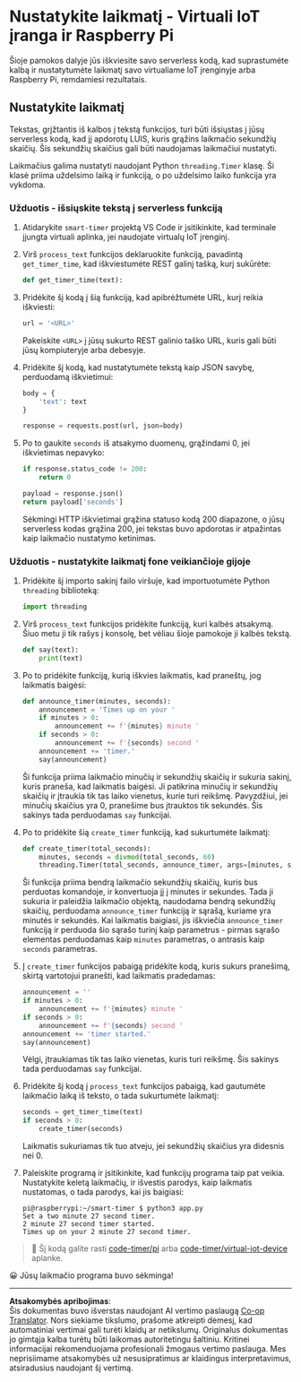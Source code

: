 <!--
CO_OP_TRANSLATOR_METADATA:
{
  "original_hash": "64ad4ddb4de81a18b7252e968f10b404",
  "translation_date": "2025-08-28T19:22:02+00:00",
  "source_file": "6-consumer/lessons/3-spoken-feedback/single-board-computer-set-timer.md",
  "language_code": "lt"
}
-->
# Nustatykite laikmatį - Virtuali IoT įranga ir Raspberry Pi

Šioje pamokos dalyje jūs iškviesite savo serverless kodą, kad suprastumėte kalbą ir nustatytumėte laikmatį savo virtualiame IoT įrenginyje arba Raspberry Pi, remdamiesi rezultatais.

## Nustatykite laikmatį

Tekstas, grįžtantis iš kalbos į tekstą funkcijos, turi būti išsiųstas į jūsų serverless kodą, kad jį apdorotų LUIS, kuris grąžins laikmačio sekundžių skaičių. Šis sekundžių skaičius gali būti naudojamas laikmačiui nustatyti.

Laikmačius galima nustatyti naudojant Python `threading.Timer` klasę. Ši klasė priima uždelsimo laiką ir funkciją, o po uždelsimo laiko funkcija yra vykdoma.

### Užduotis - išsiųskite tekstą į serverless funkciją

1. Atidarykite `smart-timer` projektą VS Code ir įsitikinkite, kad terminale įjungta virtuali aplinka, jei naudojate virtualų IoT įrenginį.

1. Virš `process_text` funkcijos deklaruokite funkciją, pavadintą `get_timer_time`, kad iškviestumėte REST galinį tašką, kurį sukūrėte:

    ```python
    def get_timer_time(text):
    ```

1. Pridėkite šį kodą į šią funkciją, kad apibrėžtumėte URL, kurį reikia iškviesti:

    ```python
    url = '<URL>'
    ```

    Pakeiskite `<URL>` į jūsų sukurto REST galinio taško URL, kuris gali būti jūsų kompiuteryje arba debesyje.

1. Pridėkite šį kodą, kad nustatytumėte tekstą kaip JSON savybę, perduodamą iškvietimui:

    ```python
    body = {
        'text': text
    }
    
    response = requests.post(url, json=body)
    ```

1. Po to gaukite `seconds` iš atsakymo duomenų, grąžindami 0, jei iškvietimas nepavyko:

    ```python
    if response.status_code != 200:
        return 0
    
    payload = response.json()
    return payload['seconds']
    ```

    Sėkmingi HTTP iškvietimai grąžina statuso kodą 200 diapazone, o jūsų serverless kodas grąžina 200, jei tekstas buvo apdorotas ir atpažintas kaip laikmačio nustatymo ketinimas.

### Užduotis - nustatykite laikmatį fone veikiančioje gijoje

1. Pridėkite šį importo sakinį failo viršuje, kad importuotumėte Python `threading` biblioteką:

    ```python
    import threading
    ```

1. Virš `process_text` funkcijos pridėkite funkciją, kuri kalbės atsakymą. Šiuo metu ji tik rašys į konsolę, bet vėliau šioje pamokoje ji kalbės tekstą.

    ```python
    def say(text):
        print(text)
    ```

1. Po to pridėkite funkciją, kurią iškvies laikmatis, kad praneštų, jog laikmatis baigėsi:

    ```python
    def announce_timer(minutes, seconds):
        announcement = 'Times up on your '
        if minutes > 0:
            announcement += f'{minutes} minute '
        if seconds > 0:
            announcement += f'{seconds} second '
        announcement += 'timer.'
        say(announcement)
    ```

    Ši funkcija priima laikmačio minučių ir sekundžių skaičių ir sukuria sakinį, kuris praneša, kad laikmatis baigėsi. Ji patikrina minučių ir sekundžių skaičių ir įtraukia tik tas laiko vienetus, kurie turi reikšmę. Pavyzdžiui, jei minučių skaičius yra 0, pranešime bus įtrauktos tik sekundės. Šis sakinys tada perduodamas `say` funkcijai.

1. Po to pridėkite šią `create_timer` funkciją, kad sukurtumėte laikmatį:

    ```python
    def create_timer(total_seconds):
        minutes, seconds = divmod(total_seconds, 60)
        threading.Timer(total_seconds, announce_timer, args=[minutes, seconds]).start()
    ```

    Ši funkcija priima bendrą laikmačio sekundžių skaičių, kuris bus perduotas komandoje, ir konvertuoja jį į minutes ir sekundes. Tada ji sukuria ir paleidžia laikmačio objektą, naudodama bendrą sekundžių skaičių, perduodama `announce_timer` funkciją ir sąrašą, kuriame yra minutės ir sekundės. Kai laikmatis baigiasi, jis iškviečia `announce_timer` funkciją ir perduoda šio sąrašo turinį kaip parametrus - pirmas sąrašo elementas perduodamas kaip `minutes` parametras, o antrasis kaip `seconds` parametras.

1. Į `create_timer` funkcijos pabaigą pridėkite kodą, kuris sukurs pranešimą, skirtą vartotojui pranešti, kad laikmatis pradedamas:

    ```python
    announcement = ''
    if minutes > 0:
        announcement += f'{minutes} minute '
    if seconds > 0:
        announcement += f'{seconds} second '    
    announcement += 'timer started.'
    say(announcement)
    ```

    Vėlgi, įtraukiamas tik tas laiko vienetas, kuris turi reikšmę. Šis sakinys tada perduodamas `say` funkcijai.

1. Pridėkite šį kodą į `process_text` funkcijos pabaigą, kad gautumėte laikmačio laiką iš teksto, o tada sukurtumėte laikmatį:

    ```python
    seconds = get_timer_time(text)
    if seconds > 0:
        create_timer(seconds)
    ```

    Laikmatis sukuriamas tik tuo atveju, jei sekundžių skaičius yra didesnis nei 0.

1. Paleiskite programą ir įsitikinkite, kad funkcijų programa taip pat veikia. Nustatykite keletą laikmačių, ir išvestis parodys, kaip laikmatis nustatomas, o tada parodys, kai jis baigiasi:

    ```output
    pi@raspberrypi:~/smart-timer $ python3 app.py 
    Set a two minute 27 second timer.
    2 minute 27 second timer started.
    Times up on your 2 minute 27 second timer.
    ```

> 💁 Šį kodą galite rasti [code-timer/pi](../../../../../6-consumer/lessons/3-spoken-feedback/code-timer/pi) arba [code-timer/virtual-iot-device](../../../../../6-consumer/lessons/3-spoken-feedback/code-timer/virtual-iot-device) aplanke.

😀 Jūsų laikmačio programa buvo sėkminga!

---

**Atsakomybės apribojimas**:  
Šis dokumentas buvo išverstas naudojant AI vertimo paslaugą [Co-op Translator](https://github.com/Azure/co-op-translator). Nors siekiame tikslumo, prašome atkreipti dėmesį, kad automatiniai vertimai gali turėti klaidų ar netikslumų. Originalus dokumentas jo gimtąja kalba turėtų būti laikomas autoritetingu šaltiniu. Kritinei informacijai rekomenduojama profesionali žmogaus vertimo paslauga. Mes neprisiimame atsakomybės už nesusipratimus ar klaidingus interpretavimus, atsiradusius naudojant šį vertimą.